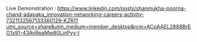Live Demonstration : https://www.linkedin.com/posts/shanmukha-poorna-chand-adapaka_innovation-networking-careers-activity-7321132567133360129-KZR1?utm_source=share&utm_medium=member_desktop&rcm=ACoAAEL2888BrEO1x91-43AvReaMw80LinPyy-I
